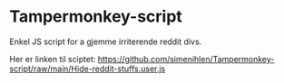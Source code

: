 # Tampermonkey-script
Enkel JS script for a gjemme irriterende reddit divs.

Her er linken til sciptet: https://github.com/simenihlen/Tampermonkey-script/raw/main/Hide-reddit-stuffs.user.js
